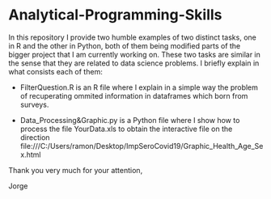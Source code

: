 # Analytical-Programming-Skills
In this repository I provide two humble examples of two distinct tasks, one in R and the other in Python, both of them being modified parts of the bigger project that I am currently working on. These two tasks are similar in the sense that they are related to data science problems. I briefly explain in what consists each of them:

   - FilterQuestion.R is an R file where I explain in a simple way the problem of 
     recuperating ommited information in dataframes which born from surveys.
     
   - Data_Processing&Graphic.py is a Python file where I show how to process the file YourData.xls
     to obtain the interactive file on the direction file:///C:/Users/ramon/Desktop/ImpSeroCovid19/Graphic_Health_Age_Sex.html
     
Thank you very much for your attention,

Jorge
